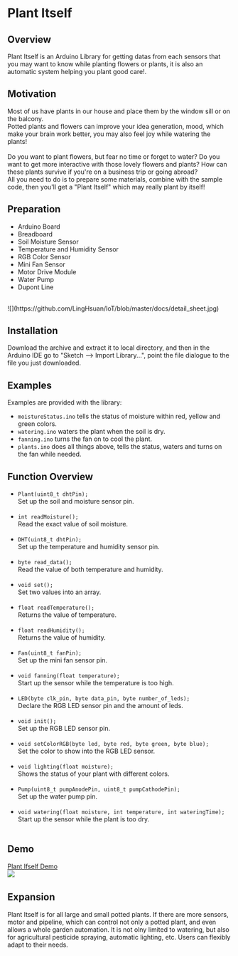 # Plant Itself

## Overview
Plant Itself is an Arduino Library for getting datas from each sensors that you may want to know while planting flowers or plants, it is also an automatic system helping you plant good care!.

## Motivation
Most of us have plants in our house and place them by the window sill or on the balcony.<br>
Potted plants and flowers can improve your idea generation, mood, which make your brain work better, you may also feel joy while watering the plants!<br><br>
Do you want to plant flowers, but fear no time or forget to water? Do you want to get more interactive with those lovely flowers and plants? How can these plants survive if you're on a business trip or going abroad?<br>
All you need to do is to prepare some materials, combine with the sample code, then you'll get a "Plant Itself" which may really plant by itself!<br>

## Preparation
- Arduino Board
- Breadboard
- Soil Moisture Sensor
- Temperature and Humidity Sensor
- RGB Color Sensor
- Mini Fan Sensor
- Motor Drive Module
- Water Pump
- Dupont Line
<br>
![](https://github.com/LingHsuan/IoT/blob/master/docs/detail_sheet.jpg)

## Installation
Download the archive and extract it to local directory, and then in the Arduino IDE go to "Sketch --> Import Library...", point the file dialogue to the file you just downloaded.

## Examples
Examples are provided with the library:<br>
- `moistureStatus.ino` tells the status of moisture within red, yellow and green colors.
- `watering.ino` waters the plant when the soil is dry.
- `fanning.ino` turns the fan on to cool the plant.
- `plants.ino` does all things above, tells the status, waters and turns on the fan while needed.

## Function Overview
- `Plant(uint8_t dhtPin);`<br>
Set up the soil and moisture sensor pin.<br><br>
-	`int readMoisture();`<br>
Read the exact value of soil moisture.<br><br>
- `DHT(uint8_t dhtPin);`<br>
Set up the temperature and humidity sensor pin.<br><br>
-	`byte read_data();`<br>
Read the value of both temperature and humidity.<br><br>
-	`void set();`<br>
Set two values into an array.<br><br>
-	`float readTemperature();`<br>
Returns the value of temperature.<br><br>
-	`float readHumidity();`<br>
Returns the value of humidity.<br><br>
- `Fan(uint8_t fanPin);`<br>
Set up the mini fan sensor pin.<br><br>
-	`void fanning(float temperature);`<br>
Start up the sensor while the temperature is too high.<br><br>
- `LED(byte clk_pin, byte data_pin, byte number_of_leds);`<br>
Declare the RGB LED sensor pin and the amount of leds.<br><br>
- `void init();`<br>
Set up the RGB LED sensor pin.<br><br>
-	`void setColorRGB(byte led, byte red, byte green, byte blue);`<br>
Set the color to show into the RGB LED sensor.<br><br>
-	`void lighting(float moisture);`<br>
Shows the status of your plant with different colors.<br><br>
-	`Pump(uint8_t pumpAnodePin, uint8_t pumpCathodePin);`<br>
Set up the water pump pin.<br><br>
-	`void watering(float moisture, int temperature, int wateringTime);`<br>
Start up the sensor while the plant is too dry.<br><br>

## Demo
[Plant Ifself Demo](https://www.youtube.com/watch?v=XilohPDyfyM)<br>
[![](http://img.youtube.com/vi/XilohPDyfyM/0.jpg)](https://www.youtube.com/watch?v=XilohPDyfyM)

## Expansion
Plant Itself is for all large and small potted plants. If there are more sensors, motor and pipeline, which can control not only a potted plant, and even allows a whole garden automation. It is not olny limited to watering, but also for agricultural pesticide spraying, automatic lighting, etc. Users can flexibly adapt to their needs.
